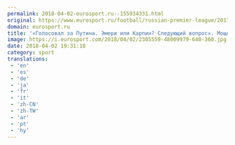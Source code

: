 ```yaml
---
permalink: 2018-04-02-eurosport.ru--155934331.html
original: https://www.eurosport.ru/football/russian-premier-league/2017-2018/story_sto6698533.shtml
domain: eurosport.ru
title: '«Голосовал за Путина. Эмери или Карпин? Следующий вопрос». Мощное блиц-интервью Артема Дзюбы'
image: https://i.eurosport.com/2018/04/02/2305559-48009979-640-360.jpg
date: 2018-04-02 19:31:18
category: sport
translations: 
 - 'en'
 - 'es'
 - 'de'
 - 'ja'
 - 'fr'
 - 'it'
 - 'zh-CN'
 - 'zh-TW'
 - 'ar'
 - 'pt'
 - 'hy'
---
```


